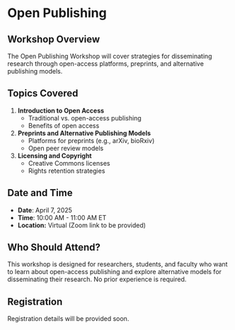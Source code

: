 # Open Publishing

## Workshop Overview

The Open Publishing Workshop will cover strategies for disseminating research through open-access platforms, preprints, and alternative publishing models.

## Topics Covered

1. **Introduction to Open Access**
   - Traditional vs. open-access publishing
   - Benefits of open access
2. **Preprints and Alternative Publishing Models**
   - Platforms for preprints (e.g., arXiv, bioRxiv)
   - Open peer review models
3. **Licensing and Copyright**
   - Creative Commons licenses
   - Rights retention strategies

## Date and Time

- **Date**: April 7, 2025
- **Time**: 10:00 AM - 11:00 AM ET
- **Location:** Virtual (Zoom link to be provided)

## Who Should Attend?

This workshop is designed for researchers, students, and faculty who want to learn about open-access publishing and explore alternative models for disseminating their research. No prior experience is required.

## Registration

Registration details will be provided soon.
